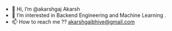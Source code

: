 - 👋 Hi, I’m @akarshgaj Akarsh 
- 👀 I’m interested in Backend Engineering and Machine Learning .
- 📫 How to reach me ?? akarshgajbhiye@gmail.com
<!---
akarshgaj/akarshgaj is a ✨ special ✨ repository because its `README.md` (this file) appears on your GitHub profile.
You can click the Preview link to take a look at your changes.
--->
